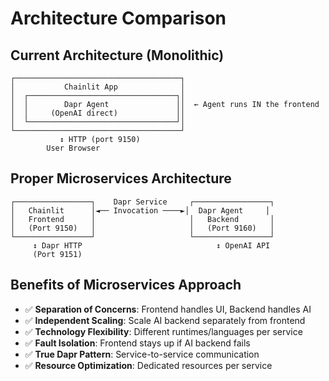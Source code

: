 # Architecture Comparison

## Current Architecture (Monolithic)
```
┌─────────────────────────────────────┐
│           Chainlit App              │
│  ┌─────────────────────────────────┐│
│  │        Dapr Agent               ││  ← Agent runs IN the frontend
│  │     (OpenAI direct)             ││
│  └─────────────────────────────────┘│
└─────────────────────────────────────┘
           ↕ HTTP (port 9150)
        User Browser
```

## Proper Microservices Architecture
```
┌─────────────────┐    Dapr Service     ┌─────────────────┐
│   Chainlit      │◄── Invocation ────►│  Dapr Agent     │
│   Frontend      │                     │   Backend       │
│   (Port 9150)   │                     │   (Port 9160)   │
└─────────────────┘                     └─────────────────┘
     ↕ Dapr HTTP                              ↕ OpenAI API
     (Port 9151)                              
```

## Benefits of Microservices Approach
- ✅ **Separation of Concerns**: Frontend handles UI, Backend handles AI
- ✅ **Independent Scaling**: Scale AI backend separately from frontend
- ✅ **Technology Flexibility**: Different runtimes/languages per service
- ✅ **Fault Isolation**: Frontend stays up if AI backend fails
- ✅ **True Dapr Pattern**: Service-to-service communication
- ✅ **Resource Optimization**: Dedicated resources per service
